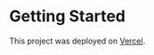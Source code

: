 # Getting Started

This project was deployed on [Vercel](https://test-front-cloud-camp.vercel.app/).